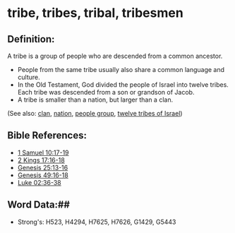 # tribe, tribes, tribal, tribesmen #

## Definition: ##

A tribe is a group of people who are descended from a common ancestor. 

* People from the same tribe usually also share a common language and culture.
* In the Old Testament, God divided the people of Israel into twelve tribes. Each tribe was descended from a son or grandson of Jacob.
* A tribe is smaller than a nation, but larger than a clan.

(See also: [clan](clan.md), [nation](nation.md), [people group](peoplegroup.md), [twelve tribes of Israel](12tribesofisrael.md))

## Bible References: ##

* [1 Samuel 10:17-19](rc://en/tn/help/1sa/10/17)
* [2 Kings 17:16-18](rc://en/tn/help/2ki/17/16)
* [Genesis 25:13-16](rc://en/tn/help/gen/25/13)
* [Genesis 49:16-18](rc://en/tn/help/gen/49/16)
* [Luke 02:36-38](rc://en/tn/help/luk/02/36)

## Word Data:##

* Strong's: H523, H4294, H7625, H7626, G1429, G5443
